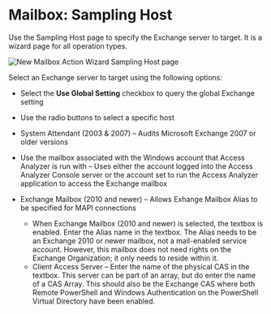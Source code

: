 # Mailbox: Sampling Host

Use the Sampling Host page to specify the Exchange server to target. It is a wizard page for all operation types.

![New Mailbox Action Wizard Sampling Host page](/img/product_docs/accessanalyzer/accessanalyzer/enterpriseauditor/admin/action/mailbox/samplinghost.png)

Select an Exchange server to target using the following options:

- Select the __Use Global Setting__ checkbox to query the global Exchange setting
- Use the radio buttons to select a specific host
- System Attendant (2003 & 2007) – Audits Microsoft Exchange 2007 or older versions
- Use the mailbox associated with the Windows account that Access Analyzer is run with – Uses either the account logged into the Access Analyzer Console server or the account set to run the Access Analyzer application to access the Exchange mailbox
- Exchange Mailbox (2010 and newer) – Allows Exhange Mailbox Alias to be specified for MAPI connections

  - When Exchange Mailbox (2010 and newer) is selected, the textbox is enabled. Enter the Alias name in the textbox. The Alias needs to be an Exchange 2010 or newer mailbox, not a mail-enabled service account. However, this mailbox does not need rights on the Exchange Organization; it only needs to reside within it.
  - Client Access Server – Enter the name of the physical CAS in the textbox. This server can be part of an array, but do enter the name of a CAS Array. This should also be the Exchange CAS where both Remote PowerShell and Windows Authentication on the PowerShell Virtual Directory have been enabled.
